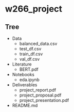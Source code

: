 # w266_project

## Tree
- Data
  - balanced_data.csv
  - test_df.csv
  - train_df.csv
  - val_df.csv
- Literature
  - BERT.pdf
- Notebooks
  - eda.ipynb
- Deliverables
  - project_report.pdf
  - project_proposal.pdf
  - project_presentation.pdf
- README.md

